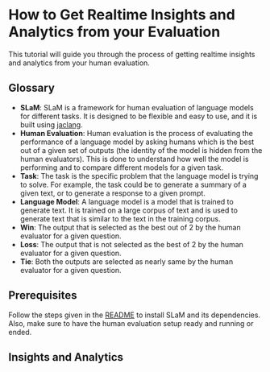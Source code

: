 # How to Get Realtime Insights and Analytics from your Evaluation

This tutorial will guide you through the process of getting realtime insights and analytics from your human evaluation.

## Glossary
- **SLaM**: SLaM is a framework for human evaluation of language models for different tasks. It is designed to be flexible and easy to use, and it is built using [jaclang]().
- **Human Evaluation**: Human evaluation is the process of evaluating the performance of a language model by asking humans which is the best out of a given set of outputs (the identity of the model is hidden from the human evaluators). This is done to understand how well the model is performing and to compare different models for a given task.
- **Task**: The task is the specific problem that the language model is trying to solve. For example, the task could be to generate a summary of a given text, or to generate a response to a given prompt.
- **Language Model**: A language model is a model that is trained to generate text. It is trained on a large corpus of text and is used to generate text that is similar to the text in the training corpus.
- **Win**: The output that is selected as the best out of 2 by the human evaluator for a given question.
- **Loss**: The output that is not selected as the best of 2 by the human evaluator for a given question.
- **Tie**: Both the outputs are selected as nearly same by the human evaluator for a given question.

## Prerequisites
Follow the steps given in the [README](../README.md) to install SLaM and its dependencies. Also, make sure to have the human evaluation setup ready and running or ended.

## Insights and Analytics
<!-- TODO: Need to be done -->
